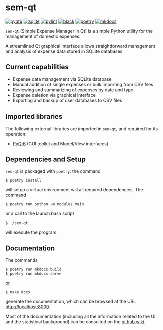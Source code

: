 # sem-qt

[![pyqt6](https://img.shields.io/badge/PyQt6-FF0000)](https://pypi.org/project/PyQt6/)
[![sqlite](https://img.shields.io/badge/SQLite-FF0000)](https://www.sqlite.org/index.html)
[![pylint](https://img.shields.io/badge/linting-pylint-blue)](https://github.com/pylint-dev/pylint)
[![black](https://img.shields.io/badge/code%20style-black-black)](https://github.com/psf/black)
[![poetry](https://img.shields.io/badge/build-poetry-blue)](https://github.com/python-poetry/poetry)
[![mkdocs](https://img.shields.io/badge/documentation-mkdocs-blue)](https://github.com/mkdocs/mkdocs)




`sem-qt` (Simple Expense Manager in Qt) is a simple Python
utility for the management of domestic expenses.

A streamlined Qt graphical interface allows straightforward
management and analysis of expense data stored in SQLite databases.




## Current capabilities

- Expense data management via SQLite database
- Manual addition of single expenses or bulk importing from CSV
  files
- Reviewing and summarizing of expenses by date and type
- Expense deletion via graphical interface
- Exporting and backup of user databases to CSV files




## Imported libraries

The following external libraries are imported in `sem-qt`, and
required for its operation:

- [PyQt6](https://www.riverbankcomputing.com/software/pyqt/)
  (GUI toolkit and Model/View interfaces)




## Dependencies and Setup

`sem-qt` is packaged with `poetry`: the command

```
$ poetry install
```

will setup a virtual environment will all required
dependencies. The command

```
$ poetry run python -m modules.main
```

or a call to the launch bash script

```
$ ./sem-qt
```

will execute the program.




## Documentation

The commands

```
$ poetry run mkdocs build
$ poetry run mkdocs serve
```

or

```
$ make docs
```

generate the documentation, which can be browsed at the URL
[http://localhost:8000](http://localhost:8000).

Most of the documentation (including all the information 
related to the UI and the statistical background) can be 
consulted on the [github 
wiki](https://github.com/aangelone2/sem-qt/wiki).
